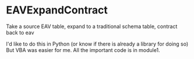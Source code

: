 # EAVExpandContract
Take a source EAV table, expand to a traditional schema table, contract back to eav

I'd like to do this in Python (or know if there is already a library for doing so)
But VBA was easier for me.  All the important code is in module1.
